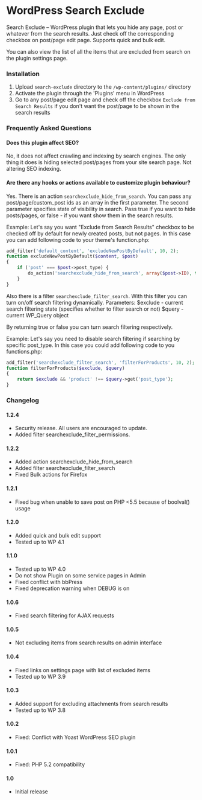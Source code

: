 WordPress Search Exclude
=================

Search Exclude – WordPress plugin that lets you hide any page, post or whatever from the search results. Just check off the corresponding checkbox on post/page edit page.
Supports quick and bulk edit.

You can also view the list of all the items that are excluded from search on the plugin settings page.

### Installation

1. Upload `search-exclude` directory to the `/wp-content/plugins/` directory
2. Activate the plugin through the 'Plugins' menu in WordPress
3. Go to any post/page edit page and check off the checkbox `Exclude from Search Results` if you don't want the post/page to be shown in the search results

### Frequently Asked Questions

#### Does this plugin affect SEO?

No, it does not affect crawling and indexing by search engines.
The only thing it does is hiding selected post/pages from your site search page. Not altering SEO indexing.

#### Are there any hooks or actions available to customize plugin behaviour?

Yes.
There is an action `searchexclude_hide_from_search`.
You can pass any post/page/custom_post ids as an array in the first parameter.
The second parameter specifies state of visibility in search. Pass true if you want to hide posts/pages,
or false - if you want show them in the search results.

Example:
Let's say you want "Exclude from Search Results" checkbox to be checked off by default
for newly created posts, but not pages. In this case you can add following code
to your theme's function.php:

```php
add_filter('default_content', 'excludeNewPostByDefault', 10, 2);
function excludeNewPostByDefault($content, $post)
{
	if ('post' === $post->post_type) {
        do_action('searchexclude_hide_from_search', array($post->ID), true);
	}
}
```

Also there is a filter `searchexclude_filter_search`.
With this filter you can turn on/off search filtering dynamically.
Parameters:
$exclude - current search filtering state (specifies whether to filter search or not)
$query - current WP_Query object

By returning true or false you can turn search filtering respectively.

Example:
Let's say you need to disable search filtering if searching by specific post_type.
In this case you could add following code to you functions.php:
```php
add_filter('searchexclude_filter_search', 'filterForProducts', 10, 2);
function filterForProducts($exclude, $query)
{
    return $exclude && 'product' !== $query->get('post_type');
}
```

### Changelog

#### 1.2.4
* Security release. All users are encouraged to update.
* Added filter searchexclude_filter_permissions.

#### 1.2.2
* Added action searchexclude_hide_from_search
* Added filter searchexclude_filter_search
* Fixed Bulk actions for Firefox

#### 1.2.1
* Fixed bug when unable to save post on PHP <5.5 because of boolval() usage

#### 1.2.0
* Added quick and bulk edit support
* Tested up to WP 4.1

#### 1.1.0
* Tested up to WP 4.0
* Do not show Plugin on some service pages in Admin
* Fixed conflict with bbPress
* Fixed deprecation warning when DEBUG is on

#### 1.0.6
* Fixed search filtering for AJAX requests

#### 1.0.5
* Not excluding items from search results on admin interface

#### 1.0.4
* Fixed links on settings page with list of excluded items
* Tested up to WP 3.9

#### 1.0.3
* Added support for excluding attachments from search results
* Tested up to WP 3.8

#### 1.0.2
* Fixed: Conflict with Yoast WordPress SEO plugin

#### 1.0.1
* Fixed: PHP 5.2 compatibility

#### 1.0
* Initial release
